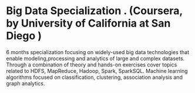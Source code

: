 # Big Data Specialization . (Coursera, by University of California at San Diego )
6 months specialization focusing on widely-used big data technologies that enable modeling,processing and analytics of large and complex datasets. Through a combination of theory and hands-on exercises cover topics related to HDFS, MapReduce, Hadoop, Spark, SparkSQL. Machine learning algorithms focused on classification, clustering, association analysis and graph analytics. 

